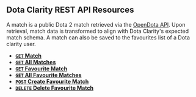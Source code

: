 ## Dota Clarity REST API Resources

A match is a public Dota 2 match retrieved via the [OpenDota API](https://docs.opendota.com/). Upon retrieval, match data is transformed to align with Dota Clarity's expected match schema. A match can also be saved to the favourites list of a Dota clarity user.

- **[<code>GET</code> Match](/docs/get_match.md)**
- **[<code>GET</code> All Matches](/docs/get_all_matches.md)**
- **[<code>GET</code> Favourite Match](/docs/get_favourite.md)**
- **[<code>GET</code> All Favourite Matches](/docs/get_all_favourites.md)**
- **[<code>POST</code> Create Favourite Match](/docs/create_favourite.md)**
- **[<code>DELETE</code> Delete Favourite Match](/docs/delete_favourite.md)**
